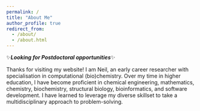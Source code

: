 ```yaml
---
permalink: /
title: "About Me"
author_profile: true
redirect_from: 
  - /about/
  - /about.html
---
```


✨***Looking for Postdoctoral opportunities***✨

Thanks for visiting my website! I am Neil, an early career researcher with specialisation in computational (bio)chemistry. Over my time in higher education, I have become proficient in chemical engineering, mathematics, chemistry, biochemistry, structural biology, bioinformatics, and software development. I have learned to leverage my diverse skillset to take a multidisciplinary approach to problem-solving. 



